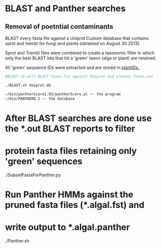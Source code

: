 BLAST and Panther searches
==========================

Removal of poetntial contaminants
---------------------------------

BLAST every fasta file against a Uniprot Custom database that contains
sprot and trembl for fungi and plants (obtained on August 30 2013). 

Sprot and Trembl files were combined to create a taxonomic filter in which 
only the best BLAST hits that hit a 'green' taxon (alga or plant) are 
retained. 

All 'green' sequence IDs were extracted and are stored in [plantIDs]()_

```bash
#BLAST.sh will BLAST Taxon.fst against Uniprot and creates Taxon.out

./BLAST.sh Uniprot.db
```

```bash
~/bin/pantherScore1.03/pantherScore.pl <- the program
~/bin/PANTHER8.1 <- the database
```





# After BLAST searches are done use the *.out BLAST reports to filter
# protein fasta files retaining only 'green' sequences
./SubsetFastaForPanther.py

# Run Panther HMMs against the pruned fasta files (*.algal.fst) and
# write output to *.algal.panther
./Panther.sh


